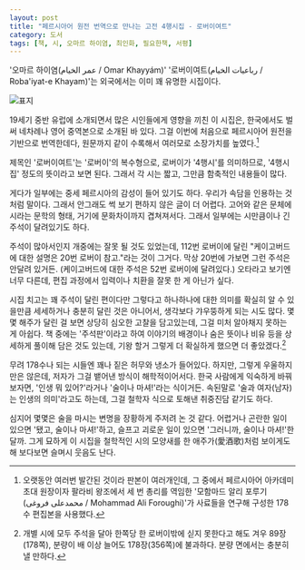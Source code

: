 ```yaml
---
layout: post
title: "페르시아어 원전 번역으로 만나는 고전 4행시집 - 로버이여트"
category: 도서
tags: [책, 시, 오마르 하이염, 최인화, 필요한책, 서평]
---
```


'오마르 하이염(عمر الخيام / Omar Khayyám)'
'로버이여트(رباعيات الخيام / Roba'iyat-e Khayam)'는
외국에서는 이미 꽤 유명한 시집이다.

![표지](https://lh3.googleusercontent.com/KuU0eXCYMgY3XJHLh47gty6D_nRJDKb6pbFT4uf4blC5Pgzdbp2htA8KUumhxr0TOR4UMILS_nyYjg=s480)

19세기 중반 유럽에 소개되면서 많은 시인들에게 영향을 끼친 이 시집은,
한국에서도 벌써 네차례나 영어 중역본으로 소개된 바 있다.
그걸 이번에 처음으로 페르시아어 원전을 기반으로 번역한데다,
원문까지 같이 수록해서 여러모로 소장가치를 높였다.[^1]

[^1]: 오랫동안 여러번 발간된 것이라 판본이 여러개인데, 그 중에서 페르시아어 아카데미 초대 원장이자 팔라비 왕조에서 세 번 총리를 역임한 '모함마드 알리 포루기(محمدعلی فروغی / Mohammad Ali Foroughi)'가 사료들을 연구해 구성한 178수 편집본을 사용했다.

제목인 '로버이여트'는 '로버이'의 복수형으로,
로버이가 '4행시'를 의미하므로,
'4행시집' 정도의 뜻이라고 보면 된다.
그래서 각 시는 짧고, 그만큼 함축적인 내용들이 많다.

게다가 일부에는 중세 페르시아의 감성이 들어 있기도 하다.
우리가 속담을 인용하는 것처럼 말이다.
그래서 안그래도 썩 보기 편하지 않은 글이 더 어렵다.
고어와 같은 문체에 시라는 문학의 형태, 거기에 문화차이까지 겹쳐져서다.
그래서 일부에는 시만큼이나 긴 주석이 달려있기도 하다.

주석이 많아서인지 개중에는 잘못 될 것도 있었는데,
112번 로버이에 달린 "케이고버드에 대한 설명은 20번 로버이 참고."라는 것이 그거다.
막상 20번에 가보면 그런 주석은 안달려 있거든.
(케이고버드에 대한 주석은 52번 로버이에 달려있다.)
오타라고 보기엔 너무 다른데, 편집 과정에서 입력이나 치환을 잘못 한 게 아닌가 싶다.

시집 치고는 꽤 주석이 달린 편이다만
그렇다고 하나하나에 대한 의미를 확실히 알 수 있을만큼 세세하거나 충분히 달린 것은 아니어서,
생각보다 갸우뚱하게 되는 시도 많다.
몇몇 해주가 달린 걸 보면 상당히 심오한 고찰을 담고있는데, 그걸 미처 알아채지 못하는 게 아쉽다.
책 중에는 '주석판'이라고 하여 이야기의 배경이나 숨은 뜻이나 비유 등을 상세하게 풀이해 담은 것도 있는데,
기왕 할거 그렇게 더 확실하게 했으면 더 좋았겠다.[^2]

[^2]: 개별 시에 모두 주석을 달아 한쪽당 한 로버이밖에 싣지 못한다고 해도 겨우 89장(178쪽), 분량이 배 이상 늘어도 178장(356쪽)에 불과하다. 분량 면에서는 충분히 낼 만하다.

무려 178수나 되는 시들엔 꽤나 짙은 허무와 냉소가 들어있다.
하지만, 그렇게 우울하지만은 않은데,
저자가 그걸 뱉어낸 방식이 해학적이어서다.
한국 사람에게 익숙하게 바꿔보자면,
'인생 뭐 있어?'라거나 '술이나 마셔!'라는 식이거든.
속된말로 '술과 여자(남자)는 인생의 의미'라고도 하는데,
그걸 철학자 식으로 토해낸 취중진담 같기도 하다.

심지어 몇몇은 술을 마시는 변명을 장황하게 주저려 논 것 같다.
어렵거나 곤란한 일이 있으면 '됐고, 술이나 마셔!'하고,
슬프고 괴로운 일이 있으면 '그러니까, 술이나 마셔!'한달까.
그게 묘하게 이 시집을 철학적인 시의 모양새를 한 애주가(愛酒歌)처럼 보이게도 해
보다보면 슬며시 웃음도 난다.
